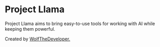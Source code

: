 # Project Llama
Project Llama aims to bring easy-to-use tools for working with AI while keeping them powerful.

Created by [WolfTheDeveloper.](https://github.com/WolfTheDeveloper) 